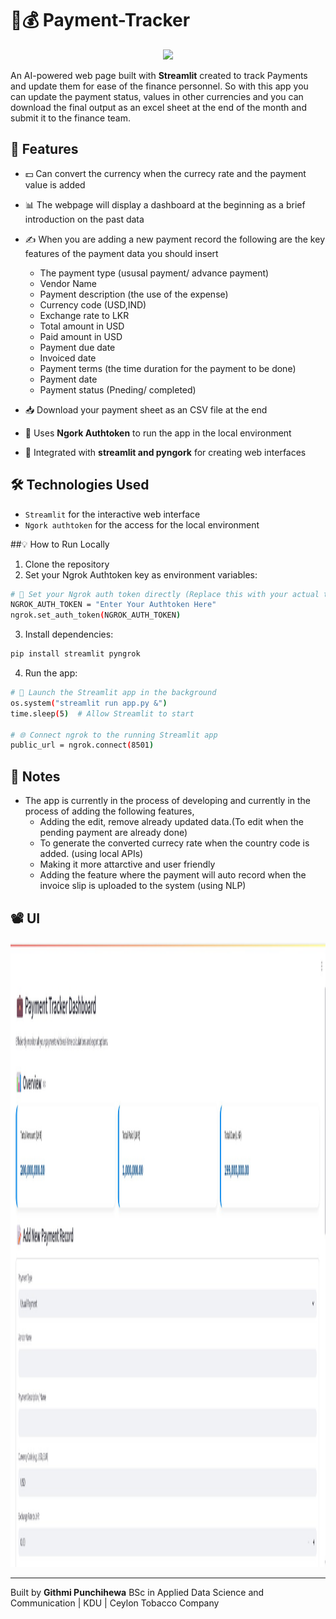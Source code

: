 # 💼💰 Payment-Tracker

<div align="center">
  <img height="300" src="https://media0.giphy.com/media/v1.Y2lkPTc5MGI3NjExODNyZnZwbzM4M3Y2ODN4OWRqOGRrN3pzN2J1bXlidHlmNHlsNjFweiZlcD12MV9pbnRlcm5hbF9naWZfYnlfaWQmY3Q9Zw/13ln9K5TWkNTLa/giphy.gif"  />
</div>

An AI-powered web page built with **Streamlit** created to track Payments and update them for ease of the finance personnel. So with this app you can update the payment status, values in other currencies and you can download the final output as an excel sheet at the end of the month and submit it to the finance team.

## 🚀 Features

- 💵 Can convert the currency when the currecy rate and the payment value is added
- 📊 The webpage will display a dashboard at the beginning as a brief introduction on the past data
- ✍️ When you are adding a new payment record the following are the key features of the payment data you should insert

  - The payment type (ususal payment/ advance payment)
  - Vendor Name
  - Payment description (the use of the expense)
  - Currency code (USD,IND)
  - Exchange rate to LKR
  - Total amount in USD
  - Paid amount in USD
  - Payment due date
  - Invoiced date
  - Payment terms (the time duration for the payment to be done)
  - Payment date
  - Payment status (Pneding/ completed)
    
- 📥 Download your payment sheet as an CSV file at the end
- 🔐 Uses **Ngork Authtoken** to run the app in the local environment
- 🔗 Integrated with **streamlit and pyngork** for creating web interfaces

## 🛠️ Technologies Used

- `Streamlit` for the interactive web interface  
- `Ngork authtoken` for the access for the local environment

##💡 How to Run Locally

1. Clone the repository  
2. Set your Ngrok Authtoken key as environment variables:

```bash
# 🔑 Set your Ngrok auth token directly (Replace this with your actual token)
NGROK_AUTH_TOKEN = "Enter Your Authtoken Here"
ngrok.set_auth_token(NGROK_AUTH_TOKEN)
````

3. Install dependencies:

```bash
pip install streamlit pyngrok
```

4. Run the app:

```bash
# 🚀 Launch the Streamlit app in the background
os.system("streamlit run app.py &")
time.sleep(5)  # Allow Streamlit to start

# 🌐 Connect ngrok to the running Streamlit app
public_url = ngrok.connect(8501)
```

## 📌 Notes

* The app is currently in the process of developing and currently in the process of adding the following features,
  - Adding the edit, remove already updated data.(To edit when the pending payment are already done)
  - To generate the converted currecy rate when the country code is added. (using local APIs)
  - Making it more attarctive and user friendly
  - Adding the feature where the payment will auto record when the invoice slip is uploaded to the system (using NLP)

## 📽 UI
<div align="center">
  <img height="1000" src="Visual UI.jpg"  />
</div>

---

Built by **Githmi Punchihewa**
BSc in Applied Data Science and Communication | KDU | Ceylon Tobacco Company
